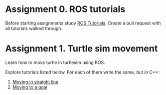 # Assignment 0. ROS tutorials

Before starting assignments study [ROS Tutorials](http://wiki.ros.org/ROS/Tutorials). Create a pull request with all tutorials walked through.

# Assignment 1. Turtle sim movement

Learn how to move turtle in turtlesim using ROS.

Explore tutorials listed below. For each of them write the same, but in C++:
1. [Moving in straight line](http://wiki.ros.org/turtlesim/Tutorials/Moving%20in%20a%20Straight%20Line)
2. [Moving to a goal](http://wiki.ros.org/turtlesim/Tutorials/Go%20to%20Goal)
